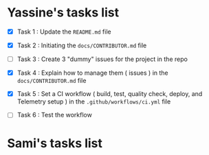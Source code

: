 # Yassine's tasks list
- [x] Task 1 : Update the `README.md` file
- [x] Task 2 : Initiating the `docs/CONTRIBUTOR.md` file
- [ ] Task 3 : Create 3 "dummy" issues for the project in the repo
- [x] Task 4 : Explain how to manage them ( issues ) in the `docs/CONTRIBUTOR.md` file 
- [x] Task 5 : Set a  CI workflow ( build, test, quality check, deploy, and Telemetry setup ) in the `.github/workflows/ci.yml` file
- [ ] Task 6 : Test the workflow 



# Sami's tasks list
